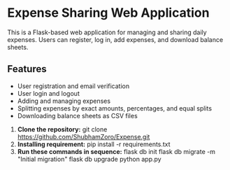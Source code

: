 # Expense Sharing Web Application

This is a Flask-based web application for managing and sharing daily expenses. Users can register, log in, add expenses, and download balance sheets.

## Features

- User registration and email verification
- User login and logout
- Adding and managing expenses
- Splitting expenses by exact amounts, percentages, and equal splits
- Downloading balance sheets as CSV files

1. **Clone the repository:**
   git clone https://github.com/ShubhamZoro/Expense.git
2. **Installing requirement:**
   pip install -r requirements.txt
3. **Run these commands in sequence:**
   flask db init
   flask db migrate -m "Initial migration"
   flask db upgrade
   python app.py



